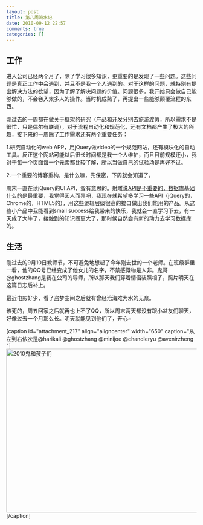 ```yaml
---
layout: post
title: 第八周流水记
date: 2010-09-12 22:57
comments: true
categories: []
---
```

<h2>工作</h2>
进入公司已经两个月了，除了学习很多知识，更重要的是发现了一些问题。这些问题是真正工作中会遇到，并且不是我一个人遇到的。对于这样的问题，就特别有提出解决方法的欲望，因为了解了解决问题的价值。问题很多，我开始只会做自己能够做的，不会卷入太多人的操作。当时机成熟了，再提出一些能够颠覆流程的东西。



刚过去的一周都在做关于框架的研究（产品和开发分别去旅游渡假，所以需求不是很忙，只是偶尔有联调），对于流程自动化和规范化，还有文档都产生了极大的兴趣，接下来的一周除了工作需求还有两个重要任务：

1.研究自动化的web APP，用jQuery做video的一个规范网站，还有模块化的自动工具。反正这个网站可能以后很长时间都是我一个人维护，而且目前规模还小，我对于每一个页面每一个元素都比较了解，所以当做自己的试验场是再好不过。

2.一个重要的博客重构，是什么嘛，先保密，下周就会知道了。

周末一直在读jQuery的UI API，蛮有意思的。射雕说<a href="http://lifesinger.org/blog/2010/09/what-is-important/">API是不重要的，数据库基础什么的是最重要</a>，我觉得因人而异吧，我现在就希望多学习一些API（jQuery的，Chrome的，HTML5的），用这些逻辑层级很高的接口做出我们能用的产品。从这些小产品中我能看到small success给我带来的快乐，我就会一直学习下去，有一天成了大牛了，接触到的知识圈更大了，那时候自然会有新的动力去学习数据库的。
<h2>生活</h2>
刚过去的9月10日教师节，不可避免地想起了今年刚去世的一个老师。在班级群里一看，他的QQ号已经变成了他女儿的名字，不禁感慨物是人非。鬼哥@ghostzhang是我在公司的导师，所以那天我们穿着情侣装照相了，照片明天在这篇日志后补上。

最近电影好少，看了盗梦空间之后就有曾经沧海难为水的无奈。

该死的，周五回家之后就再也上不了QQ，所以周末两天都没有跟小盆友们聊天，好像过去一个月那么长。明天就能见到他们了，开心~

[caption id="attachment_217" align="aligncenter" width="650" caption="从左到右依次是@harikali @ghostzhang @minijoe @chandleryu @avenirzheng "]<img class="size-full wp-image-217" title="2010鬼和孩子们" src="http://yuguo.github.com/blog/files/2010/09/2010合照.jpg" alt="2010鬼和孩子们" width="650" height="433" />[/caption]

